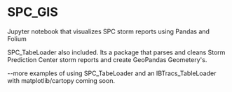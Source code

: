 # SPC_GIS
Jupyter notebook that visualizes SPC storm reports using Pandas and Folium

SPC_TabeLoader also included. Its a package that parses and cleans Storm Prediction Center storm reports and create GeoPandas Geometery's.

--more examples of using SPC_TabeLoader and an IBTracs_TableLoader with matplotlib/cartopy coming soon.
